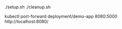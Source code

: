 ./setup.sh
./cleanup.sh


kubectl port-forward deployment/demo-app 8080:5000
http://localhost:8080/

